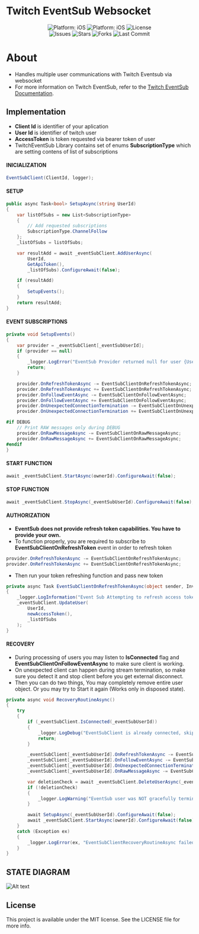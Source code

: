 # Twitch EventSub Websocket
<p align="center">
  <img src="https://buildstats.info/nuget/Twitch.EventSub.Websocket" style="max-height: 300px;" alt="Platform: iOS">
  <img src="https://img.shields.io/badge/Platform-.NET%208-orange.svg"style="max-height: 300px;" alt="Platform: iOS">
  <img src="https://img.shields.io/github/license/GimliCZ/TwitchEventSub_Websocket" alt="License">
  <br />
  <img src="https://img.shields.io/github/issues/GimliCZ/TwitchEventSub_Websocket" alt="Issues">
  <img src="https://img.shields.io/github/stars/GimliCZ/TwitchEventSub_Websocket" alt="Stars">
  <img src="https://img.shields.io/github/forks/GimliCZ/TwitchEventSub_Websocket" alt="Forks">
  <img src="https://img.shields.io/github/last-commit/GimliCZ/TwitchEventSub_Websocket" alt="Last Commit">
</p>

# About
* Handles multiple user communications with Twitch Eventsub via websocket 
* For more information on Twitch EventSub, refer to the [Twitch EventSub Documentation](https://dev.twitch.tv/docs/eventsub/).

## Implementation
* **Client Id** is identifier of your aplication
* **User Id** is identifier of twitch user
* **AccessToken** is token requested via bearer token of user
* TwitchEventSub Library contains set of enums **SubscriptionType** which are setting contens of list of subscriptions

#### INICIALIZATION
```csharp
EventSubClient(ClientId, logger);
```
#### SETUP
```csharp
public async Task<bool> SetupAsync(string UserId)
{
    var listOfSubs = new List<SubscriptionType>
    {
        // Add requested subscriptions
        SubscriptionType.ChannelFollow
    };
    _listOfSubs = listOfSubs;

    var resultAdd = await _eventSubClient.AddUserAsync(
        UserId,
        GetApiToken(),
        _listOfSubs).ConfigureAwait(false);

    if (resultAdd) 
    { 
        SetupEvents();
    }
    return resultAdd;
}
```
#### EVENT SUBSCRIPTIONS
```csharp
private void SetupEvents()
{
    var provider = _eventSubClient[_eventSubUserId];
    if (provider == null)
    {
        _logger.LogError("EventSub Provider returned null for user {UserId}", _eventSubUserId);
        return;
    }

    provider.OnRefreshTokenAsync -= EventSubClientOnRefreshTokenAsync;
    provider.OnRefreshTokenAsync += EventSubClientOnRefreshTokenAsync;
    provider.OnFollowEventAsync -= EventSubClientOnFollowEventAsync;
    provider.OnFollowEventAsync += EventSubClientOnFollowEventAsync;
    provider.OnUnexpectedConnectionTermination -= EventSubClientOnUnexpectedConnectionTermination;
    provider.OnUnexpectedConnectionTermination += EventSubClientOnUnexpectedConnectionTermination;

#if DEBUG
    // Print RAW messages only during DEBUG
    provider.OnRawMessageAsync -= EventSubClientOnRawMessageAsync;
    provider.OnRawMessageAsync += EventSubClientOnRawMessageAsync;
#endif
}
```

#### START FUNCTION
```csharp
await _eventSubClient.StartAsync(ownerId).ConfigureAwait(false);
```

#### STOP FUNCTION
```csharp
await _eventSubClient.StopAsync(_eventSubUserId).ConfigureAwait(false);
```

#### AUTHORIZATION
* **EventSub does not provide refresh token capabilities. You have to provide your own.**
* To function properly, you are required to subscribe to **EventSubClientOnRefreshToken** event in order to refresh token
```csharp
provider.OnRefreshTokenAsync -= EventSubClientOnRefreshTokenAsync;
provider.OnRefreshTokenAsync += EventSubClientOnRefreshTokenAsync;
```
* Then run your token refreshing function and pass new token
```csharp
private async Task EventSubClientOnRefreshTokenAsync(object sender, InvalidAccessTokenException e)
{
    _logger.LogInformation("Event Sub Attempting to refresh access token");
    _eventSubClient.UpdateUser(
        UserId,
        newAccessToken(),
        _listOfSubs
    );
}
```
#### RECOVERY
* During processing of users you may listen to **IsConnected** flag and **EventSubClientOnFollowEventAsync** to make sure client is working.
* On unexpected client can happen during stream termination, so make sure you detect it and stop client before you get external disconnect.
* Then you can do two things, You may completely remove entire user object. Or you may try to Start it again (Works only in disposed state). 
``` csharp
private async void RecoveryRoutineAsync()
{
    try
    {
        if (_eventSubClient.IsConnected(_eventSubUserId))
        {
            _logger.LogDebug("EventSubClient is already connected, skip recovery procedure");
            return;
        }

        _eventSubClient[_eventSubUserId].OnRefreshTokenAsync -= EventSubClientOnRefreshTokenAsync;
        _eventSubClient[_eventSubUserId].OnFollowEventAsync -= EventSubClientOnFollowEventAsync;
        _eventSubClient[_eventSubUserId].OnUnexpectedConnectionTermination -= EventSubClientOnUnexpectedConnectionTermination;
        _eventSubClient[_eventSubUserId].OnRawMessageAsync -= EventSubClientOnRawMessageAsync;

        var deletionCheck = await _eventSubClient.DeleteUserAsync(_eventSubUserId);
        if (!deletionCheck)
        {
            _logger.LogWarning("EventSub user was NOT gracefully terminated during reconnect attempt");
        }

        await SetupAsync(_eventSubUserId).ConfigureAwait(false);
        await _eventSubClient.StartAsync(ownerId).ConfigureAwait(false);
    }
    catch (Exception ex)
    {
        _logger.LogError(ex, "EventSubClientRecoveryRoutineAsync failed");
    }
}
```
## STATE DIAGRAM
![Alt text](https://github.com/GimliCZ/TwitchEventSub_Websocket/blob/feature/ReworkAndConduit/graphviz.png)

## License
This project is available under the MIT license. See the LICENSE file for more info.
